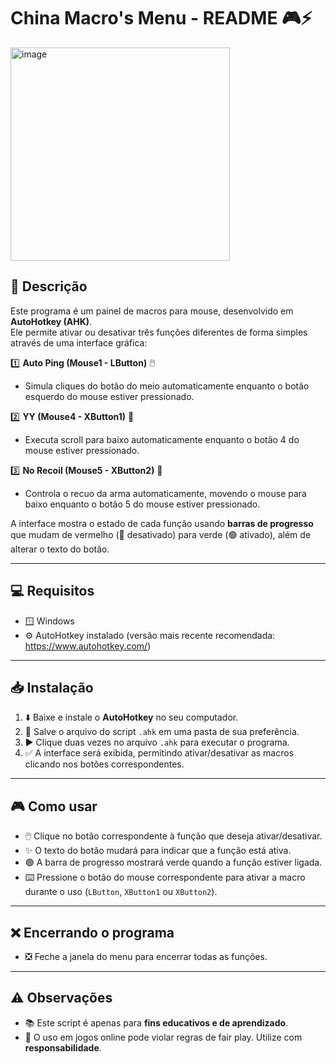 # China Macro's Menu - README 🎮⚡

<img width="351" height="341" alt="image" src="https://github.com/user-attachments/assets/b37cde4c-6f8c-4180-af69-765289c97475" />

## 📌 Descrição
Este programa é um painel de macros para mouse, desenvolvido em **AutoHotkey (AHK)**.  
Ele permite ativar ou desativar três funções diferentes de forma simples através de uma interface gráfica:

1️⃣ **Auto Ping (Mouse1 - LButton)** 🖱️  
   - Simula cliques do botão do meio automaticamente enquanto o botão esquerdo do mouse estiver pressionado.
   
2️⃣ **YY (Mouse4 - XButton1)** 🔄  
   - Executa scroll para baixo automaticamente enquanto o botão 4 do mouse estiver pressionado.
   
3️⃣ **No Recoil (Mouse5 - XButton2)** 🎯  
   - Controla o recuo da arma automaticamente, movendo o mouse para baixo enquanto o botão 5 do mouse estiver pressionado.

A interface mostra o estado de cada função usando **barras de progresso** que mudam de vermelho (🔴 desativado) para verde (🟢 ativado), além de alterar o texto do botão.

---

## 💻 Requisitos
- 🪟 Windows  
- ⚙️ AutoHotkey instalado (versão mais recente recomendada: https://www.autohotkey.com/)  

---

## 📥 Instalação
1. ⬇️ Baixe e instale o **AutoHotkey** no seu computador.  
2. 📂 Salve o arquivo do script `.ahk` em uma pasta de sua preferência.  
3. ▶️ Clique duas vezes no arquivo `.ahk` para executar o programa.  
4. ✅ A interface será exibida, permitindo ativar/desativar as macros clicando nos botões correspondentes.  

---

## 🎮 Como usar
- 🖱️ Clique no botão correspondente à função que deseja ativar/desativar.  
- ✨ O texto do botão mudará para indicar que a função está ativa.  
- 🟢 A barra de progresso mostrará verde quando a função estiver ligada.  
- ⌨️ Pressione o botão do mouse correspondente para ativar a macro durante o uso (`LButton`, `XButton1` ou `XButton2`).  

---

## ❌ Encerrando o programa
- ❎ Feche a janela do menu para encerrar todas as funções.  

---

## ⚠️ Observações
- 📚 Este script é apenas para **fins educativos e de aprendizado**.  
- 🚫 O uso em jogos online pode violar regras de fair play. Utilize com **responsabilidade**.  
